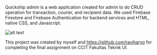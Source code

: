 Quickship admin is a web application created for admin to do CRUD operation for transaction, courier, and recipient data.
We used Firebase Firestore and Firebase Authentication for backend services and  HTML, native CSS, and Javascript.

![alt text](https://ik.imagekit.io/lza/QSlogo_vdal-qR_UJ.png?updatedAt=1627830364410)

This project was created by myself and https://github.com/raviharyo for completing the final assignment on CCIT Fakultas Teknik UI.
